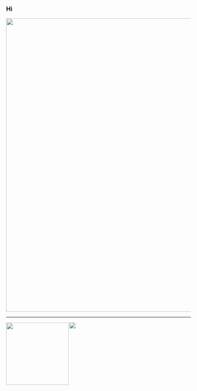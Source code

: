 ### Hi 
<a href="https://github.com/ryo-ma/github-profile-trophy">
  <img width=800 src="https://github-profile-trophy.vercel.app/?username=ryo-ma&column=7&theme=gruvbox&no-frame=true"/>
</a>

---

<div>
  <img height="170" align="left" src="https://github-readme-stats.vercel.app/api?username=IT-Tl&count_private=true&include_all_commits=true&theme=dark" />
  <img src="https://github-readme-stats.vercel.app/api/top-langs/?username=IT-Tl=&layout=compact&theme=dark" />
</div>

<div align="center">
        <a href="![](https://komarev.com/ghpvc/?username=IT-Tl)"></a>
</div>

<div align="center">
     <a href="[![trophy](https://github-profile-trophy.vercel.app/?username=IT-Tl&theme=onedark)](https://github.com/ryo-ma/github-profile-trophy)
</div>>"></a>

